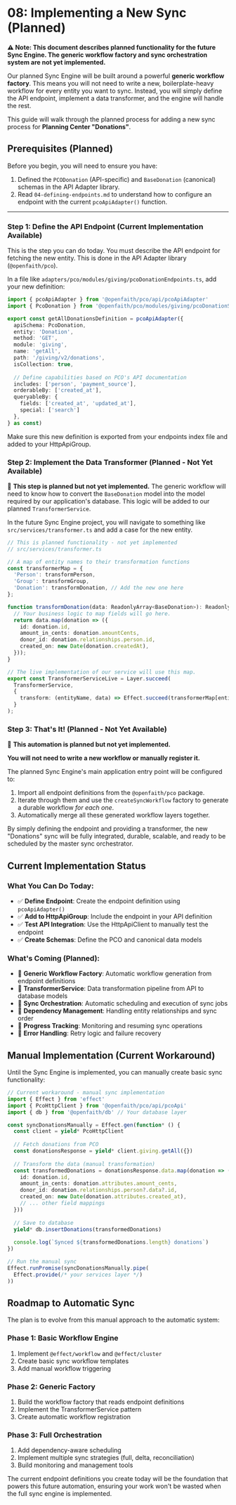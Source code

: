 # 08: Implementing a New Sync (Planned)

**⚠️ Note: This document describes planned functionality for the future Sync Engine. The generic workflow factory and sync orchestration system are not yet implemented.**

Our planned Sync Engine will be built around a powerful **generic workflow factory**. This means you will not need to write a new, boilerplate-heavy workflow for every entity you want to sync. Instead, you will simply define the API endpoint, implement a data transformer, and the engine will handle the rest.

This guide will walk through the planned process for adding a new sync process for **Planning Center "Donations"**.

## Prerequisites (Planned)

Before you begin, you will need to ensure you have:
1.  Defined the `PCODonation` (API-specific) and `BaseDonation` (canonical) schemas in the API Adapter library.
2.  Read `04-defining-endpoints.md` to understand how to configure an endpoint with the current `pcoApiAdapter()` function.

---

### Step 1: Define the API Endpoint (Current Implementation Available)

This is the step you can do today. You must describe the API endpoint for fetching the new entity. This is done in the API Adapter library (`@openfaith/pco`).

In a file like `adapters/pco/modules/giving/pcoDonationEndpoints.ts`, add your new definition:

```typescript
import { pcoApiAdapter } from '@openfaith/pco/api/pcoApiAdapter'
import { PcoDonation } from '@openfaith/pco/modules/giving/pcoDonationSchema' // You would create this

export const getAllDonationsDefinition = pcoApiAdapter({
  apiSchema: PcoDonation,
  entity: 'Donation',
  method: 'GET',
  module: 'giving',
  name: 'getAll',
  path: '/giving/v2/donations',
  isCollection: true,
  
  // Define capabilities based on PCO's API documentation
  includes: ['person', 'payment_source'],
  orderableBy: ['created_at'],
  queryableBy: {
    fields: ['created_at', 'updated_at'],
    special: ['search']
  },
} as const)
```

Make sure this new definition is exported from your endpoints index file and added to your HttpApiGroup.

### Step 2: Implement the Data Transformer (Planned - Not Yet Available)

🚧 **This step is planned but not yet implemented.** The generic workflow will need to know how to convert the `BaseDonation` model into the model required by our application's database. This logic will be added to our planned `TransformerService`.

In the future Sync Engine project, you will navigate to something like `src/services/transformer.ts` and add a case for the new entity.

```typescript
// This is planned functionality - not yet implemented
// src/services/transformer.ts

// A map of entity names to their transformation functions
const transformerMap = {
  'Person': transformPerson,
  'Group': transformGroup,
  'Donation': transformDonation, // Add the new one here
};

function transformDonation(data: ReadonlyArray<BaseDonation>): ReadonlyArray<DbDonation> {
  // Your business logic to map fields will go here.
  return data.map(donation => ({
    id: donation.id,
    amount_in_cents: donation.amountCents,
    donor_id: donation.relationships.person.id,
    created_on: new Date(donation.createdAt),
  }));
}

// The live implementation of our service will use this map.
export const TransformerServiceLive = Layer.succeed(
  TransformerService,
  {
    transform: (entityName, data) => Effect.succeed(transformerMap[entityName](data))
  }
);
```

### Step 3: That's It! (Planned - Not Yet Available)

🚧 **This automation is planned but not yet implemented.**

**You will not need to write a new workflow or manually register it.**

The planned Sync Engine's main application entry point will be configured to:
1.  Import all endpoint definitions from the `@openfaith/pco` package.
2.  Iterate through them and use the `createSyncWorkflow` factory to generate a durable workflow *for each one*.
3.  Automatically merge all these generated workflow layers together.

By simply defining the endpoint and providing a transformer, the new "Donations" sync will be fully integrated, durable, scalable, and ready to be scheduled by the master sync orchestrator.

## Current Implementation Status

### What You Can Do Today:
- ✅ **Define Endpoint**: Create the endpoint definition using `pcoApiAdapter()`
- ✅ **Add to HttpApiGroup**: Include the endpoint in your API definition
- ✅ **Test API Integration**: Use the HttpApiClient to manually test the endpoint
- ✅ **Create Schemas**: Define the PCO and canonical data models

### What's Coming (Planned):
- 🚧 **Generic Workflow Factory**: Automatic workflow generation from endpoint definitions
- 🚧 **TransformerService**: Data transformation pipeline from API to database models
- 🚧 **Sync Orchestration**: Automatic scheduling and execution of sync jobs
- 🚧 **Dependency Management**: Handling entity relationships and sync order
- 🚧 **Progress Tracking**: Monitoring and resuming sync operations
- 🚧 **Error Handling**: Retry logic and failure recovery

## Manual Implementation (Current Workaround)

Until the Sync Engine is implemented, you can manually create basic sync functionality:

```typescript
// Current workaround - manual sync implementation
import { Effect } from 'effect'
import { PcoHttpClient } from '@openfaith/pco/api/pcoApi'
import { db } from '@openfaith/db' // Your database layer

const syncDonationsManually = Effect.gen(function* () {
  const client = yield* PcoHttpClient
  
  // Fetch donations from PCO
  const donationsResponse = yield* client.giving.getAll({})
  
  // Transform the data (manual transformation)
  const transformedDonations = donationsResponse.data.map(donation => ({
    id: donation.id,
    amount_in_cents: donation.attributes.amount_cents,
    donor_id: donation.relationships.person?.data?.id,
    created_on: new Date(donation.attributes.created_at),
    // ... other field mappings
  }))
  
  // Save to database
  yield* db.insertDonations(transformedDonations)
  
  console.log(`Synced ${transformedDonations.length} donations`)
})

// Run the manual sync
Effect.runPromise(syncDonationsManually.pipe(
  Effect.provide(/* your services layer */)
))
```

## Roadmap to Automatic Sync

The plan is to evolve from this manual approach to the automatic system:

### Phase 1: Basic Workflow Engine
1. Implement `@effect/workflow` and `@effect/cluster`
2. Create basic sync workflow templates
3. Add manual workflow triggering

### Phase 2: Generic Factory
1. Build the workflow factory that reads endpoint definitions
2. Implement the TransformerService pattern
3. Create automatic workflow registration

### Phase 3: Full Orchestration
1. Add dependency-aware scheduling
2. Implement multiple sync strategies (full, delta, reconciliation)
3. Build monitoring and management tools

The current endpoint definitions you create today will be the foundation that powers this future automation, ensuring your work won't be wasted when the full sync engine is implemented.